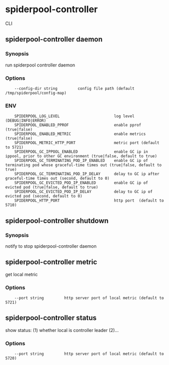 # spiderpool-controller

CLI

## spiderpool-controller daemon

### Synopsis

run spiderpool controller daemon

### Options

```
    --config-dir string         config file path (default /tmp/spiderpool/config-map)
```

### ENV

```
    SPIDERPOOL_LOG_LEVEL                        log level (DEBUG|INFO|ERROR)
    SPIDERPOOL_ENABLED_PPROF                    enable pprof (true|false)
    SPIDERPOOL_ENABLED_METRIC                   enable metrics (true|false)
    SPIDERPOOL_METRIC_HTTP_PORT                 metric port (default to 5721)
    SPIDERPOOL_GC_IPPOOL_ENABLED                enable GC ip in ippool, prior to other GC environment (true|false, default to true)
    SPIDERPOOL_GC_TERMINATING_POD_IP_ENABLED    enable GC ip of terminating pod whose graceful-time times out (true|false, default to true)
    SPIDERPOOL_GC_TERMINATING_POD_IP_DELAY      delay to GC ip after graceful-time times out (second, default to 0)
    SPIDERPOOL_GC_EVICTED_POD_IP_ENABLED        enable GC ip of evicted pod (true|false, default to true)
    SPIDERPOOL_GC_EVICTED_POD_IP_DELAY          delay to GC ip of evicted pod (second, default to 0)
    SPIDERPOOL_HTTP_PORT                        http port  (default to 5710)
```

## spiderpool-controller shutdown

### Synopsis

notify to stop spiderpool-controller daemon

## spiderpool-controller metric

get local metric

### Options

```
    --port string         http server port of local metric (default to 5721)
```

## spiderpool-controller status

show status:
(1) whether local is controller leader
(2)...

### Options

```
    --port string         http server port of local metric (default to 5720)
```
